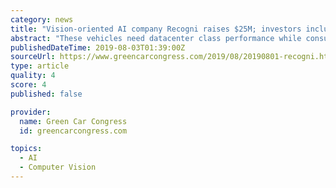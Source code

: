```yaml
---
category: news
title: "Vision-oriented AI company Recogni raises $25M; investors include Toyota AI Ventures, BMW i Ventures, Faurecia"
abstract: "These vehicles need datacenter class performance while consuming minuscule amounts of power. Leveraging our background in machine learning, computer vision, silicon, and system design, we are engineering a fundamentally new system that benefits the auto ..."
publishedDateTime: 2019-08-03T01:39:00Z
sourceUrl: https://www.greencarcongress.com/2019/08/20190801-recogni.html
type: article
quality: 4
score: 4
published: false

provider:
  name: Green Car Congress
  id: greencarcongress.com

topics:
  - AI
  - Computer Vision
---
```

